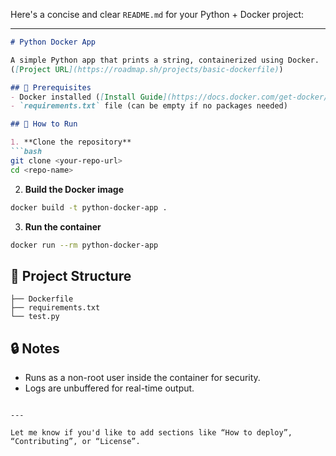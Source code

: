 Here's a concise and clear `README.md` for your Python + Docker project:

---

````markdown
# Python Docker App

A simple Python app that prints a string, containerized using Docker.
([Project URL](https://roadmap.sh/projects/basic-dockerfile))

## 🐳 Prerequisites
- Docker installed ([Install Guide](https://docs.docker.com/get-docker/))
- `requirements.txt` file (can be empty if no packages needed)

## 🚀 How to Run

1. **Clone the repository**
```bash
git clone <your-repo-url>
cd <repo-name>
````

2. **Build the Docker image**

```bash
docker build -t python-docker-app .
```

3. **Run the container**

```bash
docker run --rm python-docker-app
```

## 📁 Project Structure

```
├── Dockerfile
├── requirements.txt
└── test.py
```

## 🔒 Notes

* Runs as a non-root user inside the container for security.
* Logs are unbuffered for real-time output.

```

---

Let me know if you'd like to add sections like “How to deploy”, “Contributing”, or “License”.
```